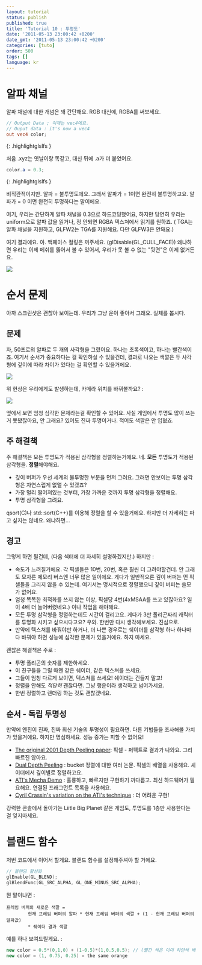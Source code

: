 ```yaml
---
layout: tutorial
status: publish
published: true
title: 'Tutorial 10 : 투명도'
date: '2011-05-13 23:00:42 +0200'
date_gmt: '2011-05-13 23:00:42 +0200'
categories: [tuto]
order: 500
tags: []
language: kr
---
```


# 알파 채널

알파 채널에 대한 개념은 꽤 간단해요. RGB 대신에, RGBA를 써보세요.

``` glsl
// Output Data ; 이제는 vec4에요.
// Ouput data : it's now a vec4
out vec4 color;
```

{: .highlightglslfs }

처음 .xyz는 옛날이랑 똑같고, 대신 뒤에 .a가 더 붙었어요.

``` glsl
color.a = 0.3;
```

{: .highlightglslfs }

비직관적이지만. 알파 = 불투명도에요. 그래서 알파가 = 1이면 완전히 불투명하고요. 알파가 = 0 이면 완전히 투명하다는 말이에요.

여기, 우리는 간단하게 알파 채널을 0.3으로 하드코딩했어요, 하지만 당연히 우리는 uniform으로 알파 값을 읽거나, 정 안되면 RGBA 텍스쳐에서 읽기를 원하죠. ( TGA는 알파 채널을 지원하고, GLFW2는 TGA를 지원해요. 다만 GLFW3은 안돼요.)

여기 결과에요. 아. 백페이스 컬링은 꺼주세요. (glDisable(GL_CULL_FACE)) 왜냐하면 우리는 이제 메쉬를 뚫어서 볼 수 있어서, 우리가 못 볼 수 없는 "뒷면"은 이제 없거든요.

![]({{site.baseurl}}/assets/images/tuto-10-transparency/transparencyok.png)


# 순서 문제

아까 스크린샷은 괜찮아 보이는데. 우리가 그냥 운이 좋아서 그래요. 실체를 봅시다.

## 문제

자, 50프로의 알파로 두 개의 사각형을 그렸어요. 하나는 초록색이고, 하나는 빨간색이죠. 여기서 순서가 중요하다는 걸 확인하실 수 있을건데, 결과로 나오는 색깔은 두 사각형에 깊이에 따라 차이가 있다는 걸 확인할 수 있을거에요.

![]({{site.baseurl}}/assets/images/tuto-10-transparency/transparencyorder.png)

위 현상은 우리에게도 발생하는데, 카메라 위치를 바꿔볼까요? :

![]({{site.baseurl}}/assets/images/tuto-10-transparency/transparencybad.png)

옆에서 보면 엄청 심각한 문제라는걸 확인할 수 있어요. 사실 게임에서 투명도 많이 쓰는 거 못봤잖아요, 안 그래요? 있어도 진짜 투명이거나. 적어도 색깔은 안 입혔죠.

## 주 해결책

주 해결책은 모든 투명도가 적용된 삼각형을 정렬하는거에요. 네. **모든** 투명도가 적용된 삼각형을. **정렬**해야해요.

* 깊이 버퍼가 우선 세계의 불투명한 부분을 먼저 그려요. 그러면 안보이는 투명 삼각형은 자연스럽게 없앨 수 있겠죠?
* 가장 멀리 떨어져있는 것부터, 가장 가까운 것까지 투명 삼각형을 정렬해요.
* 투명 삼각형을 그려요.

qsort(C)나 std::sort(C++)를 이용해 정렬을 할 수 있을거에요. 하지만 더 자세히는 파고 싶지는 않네요. 왜냐하면...

## 경고

그렇게 하면 될건데, (다음 섹터에 더 자세히 설명하겠지만.) 하지만 :

* 속도가 느려질거에요. 각 픽셀들은 10번, 20번, 혹은 훨씬 더 그려야할건데. 안 그래도 모자른 메모리 버스엔 너무 많은 일이에요. 게다가 일반적으론 깊이 버퍼는 먼 픽셀들을 그리지 않을 수 있는데. 여기서는 명시적으로 정렬했으니 깊이 버퍼는 쓸모가 없어요.
* 엄청 똑똑한 최적화를 쓰지 않는 이상, 픽셀당 4번(4xMSAA를 쓰고 있잖아요? 일이 4배 더 늘어버렸네요.) 이나 작업을 해야해요.
* 모든 투명 삼각형을 정렬하는데도 시간이 걸리고요. 게다가 3만 폴리곤짜리 캐릭터를 투명화 시키고 싶으시다고요? 우와. 한번만 다시 생각해보세요. 진심으로.
* 만약에 텍스쳐를 바꿔야만 하거나, 더 나쁜 경우로는 쉐이더를 삼각형 하나 하나마다 바꿔야 하면 성능에 심각한 문제가 있을거에요. 하지 마세요.

괜찮은 해결책은 주로 :

* 투명 폴리곤의 숫자를 제한하세요.
* 이 친구들을 그릴 때엔 같은 쉐이더, 같은 텍스쳐를 쓰세요.
* 그들이 엄청 다르게 보이면, 텍스쳐를 쓰세요! 쉐이더는 건들지 말고!
* 정렬을 안해도 *적당히* 괜찮다면. 그냥 행운이라 생각하고 넘어가세요.
* 한번 정렬하고 렌더링 하는 것도 괜찮겠네요.
## 순서 - 독립 투명성

만약에 엔진이 진짜, 진짜 최신 기술의 투명성이 필요하면. 다른 기법들을 조사해볼 가치가 있을거에요. 하지만 명심하세요. 성능 증가는 피할 수 없어요!

* [The original 2001 Depth Peeling paper](http://citeseerx.ist.psu.edu/viewdoc/download?doi=10.1.1.18.9286&rep=rep1&type=pdf): 픽셀 - 퍼펙트로 결과가 나와요. 그리 빠르진 않아요.
* [Dual Depth Peeling](http://developer.download.nvidia.com/SDK/10/opengl/src/dual_depth_peeling/doc/DualDepthPeeling.pdf) : bucket 정렬에 대한 여러 논문. 픽셀의 배열을 사용해요. 셰이더에서 깊이별로 정렬하고요.
* [ATI's Mecha Demo](http://fr.slideshare.net/hgruen/oit-and-indirect-illumination-using-dx11-linked-lists) : 훌륭하고, 빠르지만 구현하기 까다롭고. 최신 하드웨어가 필요해요. 연결된 프래그먼트 목록을 사용해요.
* [Cyril Crassin's variation on the ATI's  technique](http://blog.icare3d.org/2010/07/opengl-40-abuffer-v20-linked-lists-of.html) : 더 어려운 구현!

강력한 콘솔에서 돌아가는 Liitle Big Planet 같은 게임도, 투명도를 1층만 사용한다는 걸 잊지마세요.

# 블랜드 함수

저번 코드에서 이어서 할게요. 블랜드 함수를 설정해주셔야 할 거에요.

``` cpp
// 블랜딩 활성화
glEnable(GL_BLEND);
glBlendFunc(GL_SRC_ALPHA, GL_ONE_MINUS_SRC_ALPHA);
```

뭔 말이냐면 :

``` text
프레임 버퍼의 새로운 색깔 =
        현재 프레임 버퍼의 알파 * 현재 프레임 버퍼의 색깔 + (1 - 현재 프레임 버퍼의 알파값)
        * 쉐이더 결과 색깔
```

예를 하나 보여드릴게요. :

``` cpp
new color = 0.5*(0,1,0) + (1-0.5)*(1,0.5,0.5); // (빨간 색은 이미 하얀색 배경화면과 섞였어요.)
new color = (1, 0.75, 0.25) = the same orange
```
